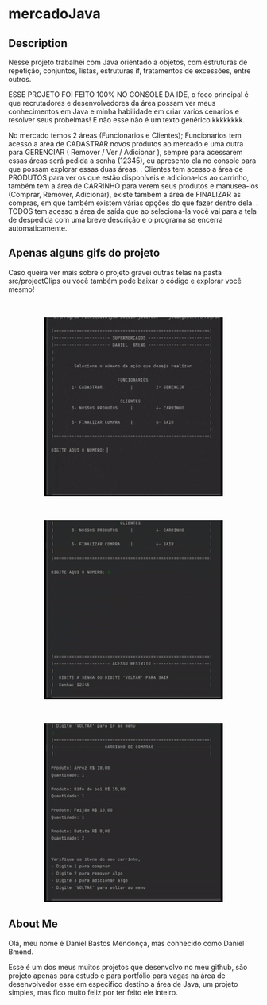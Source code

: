 # mercadoJava 
## Description
Nesse projeto trabalhei com Java orientado a objetos, com estruturas de repetição, conjuntos, listas, estruturas if, tratamentos de excessões, entre outros.

ESSE PROJETO FOI FEITO 100% NO CONSOLE DA IDE, o foco principal é que recrutadores e desenvolvedores da área possam ver meus conhecimentos em Java e minha habilidade em criar varios cenarios e resolver seus probelmas! E não esse não é um texto genérico kkkkkkkk.

No mercado temos 2 áreas (Funcionarios e Clientes); Funcionarios tem acesso a area de CADASTRAR novos produtos ao mercado e uma outra para GERENCIAR ( Remover / Ver / Adicionar ), sempre para acessarem essas áreas será pedida a senha (12345), eu apresento ela no console para que possam explorar essas duas áreas. .
Clientes tem acesso a área de PRODUTOS para ver os que estão disponíveis e adiciona-los ao carrinho, também tem a área de CARRINHO para verem seus produtos e manusea-los (Comprar, Remover, Adicionar), existe também a área de FINALIZAR as compras, em que também existem várias opções do que fazer dentro dela. . TODOS tem acesso a área de saída que ao seleciona-la você vai para a tela de despedida com uma breve descrição e o programa se encerra automaticamente.

## Apenas alguns gifs do projeto
Caso queira ver mais sobre o projeto gravei outras telas na pasta src/projectClips ou você também pode baixar o código e explorar você mesmo!
<br>
<br>
<br>
<p align = center>
<img width="360" heigth="280" src ="src/projectClips/gifMenu.gif">
</p>
<br>
<p align = center>
<img width="360" heigth="280" src ="src/projectClips/gifCadastro.gif">
</p>
<br>
<p align = center>
<img width="360" heigth="280" src ="src/projectClips/gifCarrinho.gif">
</p>

## About Me
Olá, meu nome é Daniel Bastos Mendonça, mas conhecido como Daniel Bmend.

Esse é um dos meus muitos projetos que desenvolvo no meu github, são projeto apenas para estudo e para portfólio para vagas na área de desenvolvedor esse em especifico destino a área de Java, um projeto simples, mas fico muito feliz por ter feito ele inteiro.
